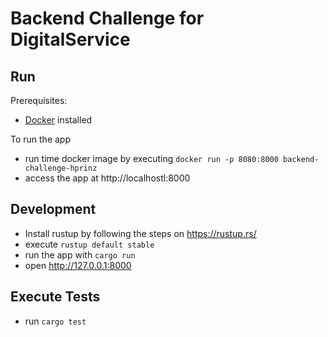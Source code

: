 # Backend Challenge for DigitalService

## Run

Prerequisites:

- [Docker](https://www.docker.com/products/docker-desktop/) installed

To run the app

- run time docker image by executing `docker run -p 8080:8000 backend-challenge-hprinz`
- access the app at http://localhostl:8000

## Development

- Install rustup by following the steps on https://rustup.rs/
- execute `rustup default stable` 
- run the app with `cargo run`
- open http://127.0.0.1:8000

## Execute Tests

- run `cargo test`